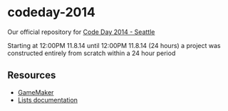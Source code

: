 codeday-2014
============

Our official repository for [Code Day 2014 - Seattle](http://codeday.org/seattle/)

Starting at 12:00PM 11.8.14 until 12:00PM 11.8.14 (24 hours) a project was constructed entirely from scratch within a 24 hour period

Resources
---------

* [GameMaker](https://www.yoyogames.com/studio)
* [Lists documentation](http://gamemaker.info/en/manual/411_03_lists)